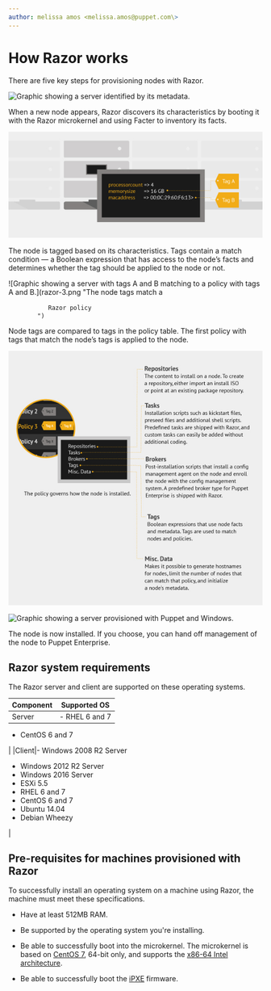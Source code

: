 ```yaml
---
author: melissa amos <melissa.amos@puppet.com\>
---
```


# How Razor works

There are five key steps for provisioning nodes with Razor.

![Graphic showing a server identified by its metadata.](razor-1.png "
               Razor identifies a node")

When a new node appears, Razor discovers its characteristics by booting it with the Razor microkernel and using Facter to inventory its facts.

![Graphic showing a server tagged based on its metadata.](razor-2.png "The node is tagged")

The node is tagged based on its characteristics. Tags contain a match condition — a Boolean expression that has access to the node’s facts and determines whether the tag should be applied to the node or not.

![Graphic showing a server with tags A and B matching to a policy with tags A and B.](razor-3.png "The node tags match a 

               Razor policy 
            ")

Node tags are compared to tags in the policy table. The first policy with tags that match the node’s tags is applied to the node.

![Graphic showing that repositories, tasks, brokers, tags, and miscellaneous data are all governed by policies.](razor-4.png "Policies pull together all the provisioning elements")

![Graphic showing a server provisioned with Puppet and Windows.](razor-5.png "
               Razor provisions the node 
            ")

The node is now installed. If you choose, you can hand off management of the node to Puppet Enterprise.

## Razor system requirements

The Razor server and client are supported on these operating systems.

|Component|Supported OS|
|---------|------------|
|Server|-   RHEL 6 and 7

-   CentOS 6 and 7


|
|Client|-   Windows 2008 R2 Server
-   Windows 2012 R2 Server
-   Windows 2016 Server
-   ESXi 5.5
-   RHEL 6 and 7
-   CentOS 6 and 7
-   Ubuntu 14.04
-   Debian Wheezy

|

## Pre-requisites for machines provisioned with Razor

To successfully install an operating system on a machine using Razor, the machine must meet these specifications.

-   Have at least 512MB RAM.

-   Be supported by the operating system you're installing.

-   Be able to successfully boot into the microkernel. The microkernel is based on [CentOS 7](https://wiki.centos.org/Manuals/ReleaseNotes/CentOS7), 64-bit only, and supports the [x86-64 Intel architecture](https://en.wikipedia.org/wiki/X86-64).

-   Be able to successfully boot the [iPXE](http://ipxe.org/) firmware.


